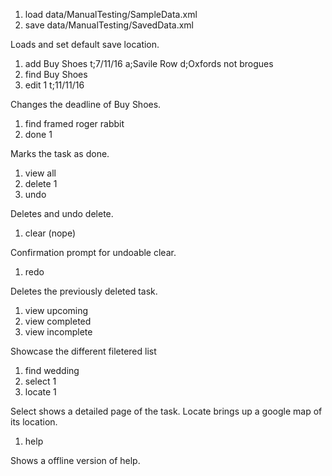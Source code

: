 1. load data/ManualTesting/SampleData.xml
2. save data/ManualTesting/SavedData.xml

Loads and set default save location.

1. add Buy Shoes t;7/11/16 a;Savile Row d;Oxfords not brogues
2. find Buy Shoes
3. edit 1 t;11/11/16

Changes the deadline of Buy Shoes.

1. find framed roger rabbit
2. done 1

Marks the task as done.

1. view all
2. delete 1
3. undo

Deletes and undo delete.

1. clear (nope)

Confirmation prompt for undoable clear.

1. redo

Deletes the previously deleted task.

1. view upcoming
2. view completed
3. view incomplete

Showcase the different filetered list

1. find wedding
2. select 1
3. locate 1

Select shows a detailed page of the task. Locate brings up a google map of its location.

1. help

Shows a offline version of help.
